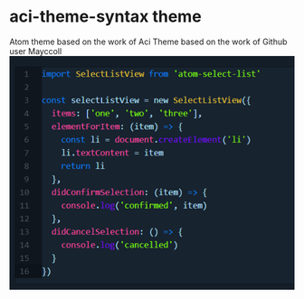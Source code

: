 # aci-theme-syntax theme

Atom theme based on the work of Aci Theme based on the work of Github user Mayccoll
![Screenshot](https://github.com/TheMitchelson/AtomAciTheme/blob/master/Screenshot_1.png)

